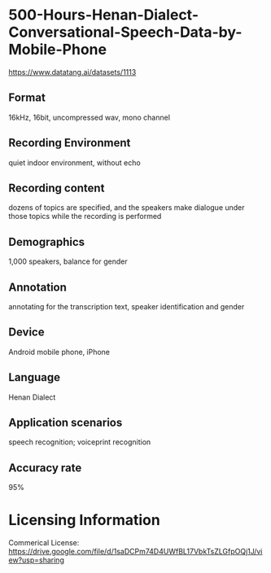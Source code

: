 # 500-Hours-Henan-Dialect-Conversational-Speech-Data-by-Mobile-Phone

https://www.datatang.ai/datasets/1113

## Format
16kHz, 16bit, uncompressed wav, mono channel

## Recording Environment
quiet indoor environment, without echo

## Recording content
dozens of topics are specified, and the speakers make dialogue under those topics while the recording is performed

## Demographics
1,000 speakers, balance for gender

## Annotation
annotating for the transcription text, speaker identification and gender

## Device
Android mobile phone, iPhone

## Language
Henan Dialect

## Application scenarios
speech recognition; voiceprint recognition

## Accuracy rate
95%

# Licensing Information
Commerical License: https://drive.google.com/file/d/1saDCPm74D4UWfBL17VbkTsZLGfpOQj1J/view?usp=sharing
